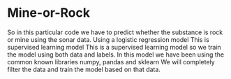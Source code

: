 # Mine-or-Rock
So in this particular code we have to predict whether the substance is rock or mine using the sonar data. 
Using a logistic regression model
This is supervised learning model
This is a supervised learning model so we train the model using both data and labels.
In this model we have been using the common known libraries numpy, pandas and sklearn
We will completely filter the data and train the model based on that data.
